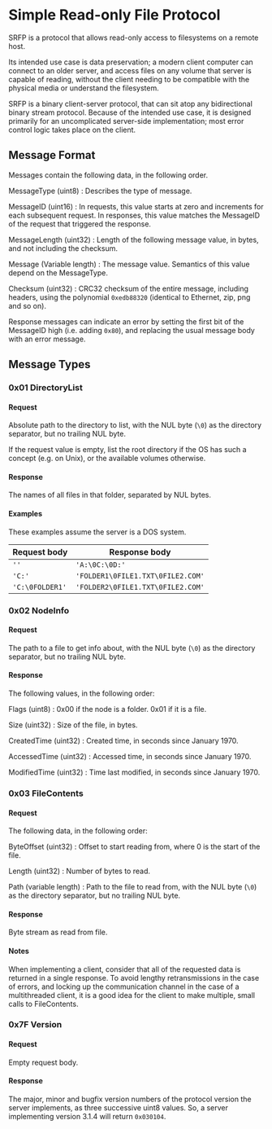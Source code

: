 # Simple Read-only File Protocol

SRFP is a protocol that allows read-only access to filesystems on a remote host.

Its intended use case is data preservation; a modern client computer can connect to an older server, and access files on any volume that server is capable of reading, without the client needing to be compatible with the physical media or understand the filesystem.

SRFP is a binary client-server protocol, that can sit atop any bidirectional binary stream protocol. Because of the intended use case, it is designed primarily for an uncomplicated server-side implementation; most error control logic takes place on the client.

## Message Format

Messages contain the following data, in the following order.

MessageType (uint8)
: Describes the type of message.

MessageID (uint16)
: In requests, this value starts at zero and increments for each subsequent request. In responses, this value matches the MessageID of the request that triggered the response.

MessageLength (uint32)
: Length of the following message value, in bytes, and not including the checksum.

Message (Variable length)
: The message value. Semantics of this value depend on the MessageType.

Checksum (uint32)
: CRC32 checksum of the entire message, including headers, using the polynomial `0xedb88320` (identical to Ethernet, zip, png and so on).

Response messages can indicate an error by setting the first bit of the MessageID high (i.e. adding `0x80`), and replacing the usual message body with an error message.

## Message Types

### 0x01 DirectoryList

#### Request

Absolute path to the directory to list, with the NUL byte (`\0`) as the directory separator, but no trailing NUL byte.

If the request value is empty, list the root directory if the OS has such a concept (e.g. on Unix), or the available volumes otherwise.

#### Response

The names of all files in that folder, separated by NUL bytes.

#### Examples

These examples assume the server is a DOS system.

| Request body | Response body |
|--------------|---------------|
| `''` | `'A:\0C:\0D:'` |
| `'C:'` | `'FOLDER1\0FILE1.TXT\0FILE2.COM'` |
| `'C:\0FOLDER1'` | `'FOLDER2\0FILE1.TXT\0FILE2.COM'` |

    
### 0x02 NodeInfo

#### Request

The path to a file to get info about, with the NUL byte (`\0`) as the directory separator, but no trailing NUL byte.
    
#### Response

The following values, in the following order:

Flags (uint8)
: 0x00 if the node is a folder. 0x01 if it is a file.

Size (uint32)
: Size of the file, in bytes.

CreatedTime (uint32)
: Created time, in seconds since January 1970.

AccessedTime (uint32)
: Accessed time, in seconds since January 1970.

ModifiedTime (uint32)
: Time last modified, in seconds since January 1970.

### 0x03 FileContents

#### Request

The following data, in the following order:

ByteOffset (uint32)
: Offset to start reading from, where 0 is the start of the file.

Length (uint32)
: Number of bytes to read.

Path (variable length)
: Path to the file to read from, with the NUL byte (`\0`) as the directory separator, but no trailing NUL byte.

#### Response

Byte stream as read from file.

#### Notes

When implementing a client, consider that all of the requested data is returned in a single response. To avoid lengthy retransmissions in the case of errors, and locking up the communication channel in the case of a multithreaded client, it is a good idea for the client to make multiple, small calls to FileContents.

### 0x7F Version

#### Request

Empty request body.

#### Response

The major, minor and bugfix version numbers of the protocol version the server implements, as three successive uint8 values. So, a server implementing version 3.1.4 will return `0x030104`.